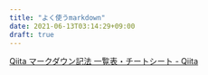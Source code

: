 ```yaml
---
title: "よく使うmarkdown"
date: 2021-06-13T03:14:29+09:00
draft: true
---
```


[Qiita マークダウン記法 一覧表・チートシート - Qiita](https://qiita.com/kamorits/items/6f342da395ad57468ae3)